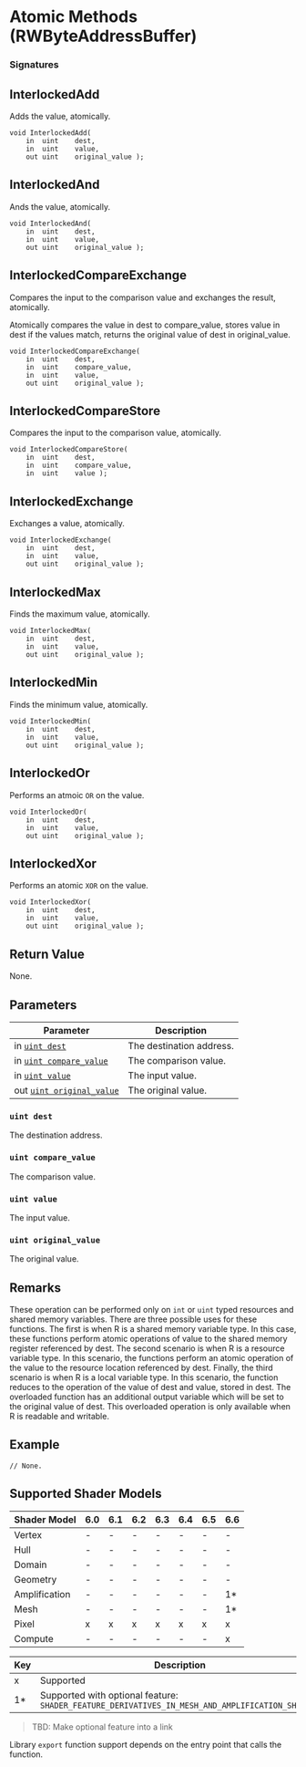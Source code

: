 # Atomic Methods (RWByteAddressBuffer) 

### Signatures

## InterlockedAdd

Adds the value, atomically.

```syntax
void InterlockedAdd(
    in  uint    dest,
    in  uint    value,
    out uint    original_value );
```

## InterlockedAnd

Ands the value, atomically.

```syntax
void InterlockedAnd(
    in  uint    dest,
    in  uint    value,
    out uint    original_value );
```

## InterlockedCompareExchange

Compares the input to the comparison value and exchanges the result, atomically.

Atomically compares the value in dest to compare_value, stores value in dest if the values match, returns the original value of dest in original_value.

```syntax
void InterlockedCompareExchange(
    in  uint    dest,
    in  uint    compare_value,
    in  uint    value,
    out uint    original_value );
```

## InterlockedCompareStore

Compares the input to the comparison value, atomically.

```syntax
void InterlockedCompareStore(
    in  uint    dest,
    in  uint    compare_value,
    in  uint    value );
```

## InterlockedExchange

Exchanges a value, atomically.

```syntax
void InterlockedExchange(
    in  uint    dest,
    in  uint    value,
    out uint    original_value );
```

## InterlockedMax

Finds the maximum value, atomically.

```syntax
void InterlockedMax(
    in  uint    dest,
    in  uint    value,
    out uint    original_value );
```

## InterlockedMin

Finds the minimum value, atomically.

```syntax
void InterlockedMin(
    in  uint    dest,
    in  uint    value,
    out uint    original_value );
```

## InterlockedOr

Performs an atmoic `OR` on the value.

```syntax
void InterlockedOr(
    in  uint    dest,
    in  uint    value,
    out uint    original_value );
```

## InterlockedXor

Performs an atomic `XOR` on the value.

```syntax
void InterlockedXor(
    in  uint    dest,
    in  uint    value,
    out uint    original_value );
```

## Return Value

None.

## Parameters

| Parameter | Description |
| - | - |
| in [`uint dest`](#uint-dest) | The destination address. |
| in [`uint compare_value`](#uint-compare_value) | The comparison value. |
| in [`uint value`](#uint-value) | The input value. |
| out [`uint original_value`](#uint-original_value) | The original value. |

### `uint dest`

The destination address.

### `uint compare_value`

The comparison value.

### `uint value`

The input value.

### `uint original_value`

The original value.

## Remarks

These operation can be performed only on `int` or `uint` typed resources and shared memory variables. There are three possible uses for these functions. The first is when R is a shared memory variable type. In this case, these functions perform atomic operations of value to the shared memory register referenced by dest. The second scenario is when R is a resource variable type. In this scenario, the functions perform an atomic operation of the value to the resource location referenced by dest. Finally, the third scenario is when R is a local variable type. In this scenario, the function reduces to the operation of the value of dest and value, stored in dest. The overloaded function has an additional output variable which will be set to the original value of dest. This overloaded operation is only available when R is readable and writable.


## Example

```HLSL
// None.
```

## Supported Shader Models

| Shader Model | 6.0 | 6.1 | 6.2 | 6.3 | 6.4 | 6.5 | 6.6 |
| --- | --- | --- | --- | --- | --- | --- | --- |
| Vertex | - | - | - | - | - | - | - |
| Hull | - | - | - | - | - | - | - |
| Domain | - | - | - | - | - | - | - |
| Geometry | - | - | - | - | - | - | - |
| Amplification | - | - | - | - | - | - | 1* |
| Mesh | - | - | - | - | - | - | 1* |
| Pixel | x | x | x | x | x | x | x |
| Compute | - | - | - | - | - | - | x |

| Key | Description |
| - | - |
| x | Supported |
| 1* | Supported with optional feature: `SHADER_FEATURE_DERIVATIVES_IN_MESH_AND_AMPLIFICATION_SHADERS` |

>TBD: Make optional feature into a link

Library `export` function support depends on the entry point that calls the function.